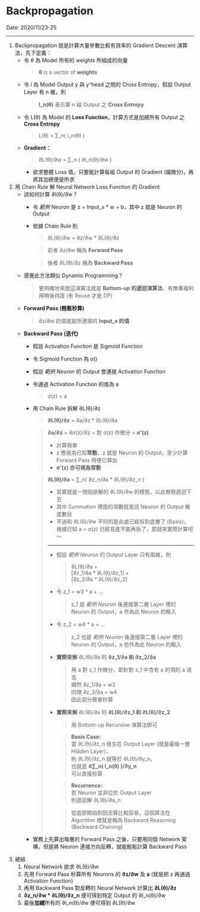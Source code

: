 # Backpropagation
Date: 2020/11/23-25

----
1. Backpropagation 就是計算大量參數比較有效率的 Gradient Descent 演算法，先下定義：
    * 令 θ 為 Model 所有的 weights 所組成的向量
        > **θ** is a vector of **weights**
    * 令 l 為 Model Output y 與 y^head 之間的 Cross Entropy，假設 Output Layer 有 n 維，則 
        > **l_n(θ)** 表示第 n 組 Output 之 **Cross Entropy**
    * 令 L(θ) 為 Model 的 **Loss Function**，計算方式是加總所有 Output 之 **Cross Entropy**
        > L(θ) = ∑_n( l_n(θ) )
    * **Gradient：**
        > ∂L(θ)/∂w = ∑_n ( ∂l_n(θ)/∂w )
        * 欲求整體 Loss 值，只要能計算每組 Output 的 Gradient (偏微分)，再將其加總便是所求
2. 用 Chain Rule 解 Neural Network Loss Function 的 Gradient
    * 該如何計算 ∂l(θ)/∂w？ 
        * 令 *範例 Neuron* 是 z = Input_x * w + b，其中 z 就是 Neuron 的 Output
        * 依據 Chain Rule 則
            > ∂L(θ)/∂w = ∂z/∂w * ∂L(θ)/∂z

            > 前者 ∂z/∂w 稱為 **Forward Pass**

            > 後者 ∂L(θ)/∂z 稱為 **Backward Pass**
    * 感覺此方法類似 Dynamic Programming？
        > 更明確地來說這演算法就是 **Bottom-up 的遞迴演算法**，有無重複利用稍後待證 (有 Reuse 才是 DP)
    * **Forward Pass (輕鬆秒算)**
        > ∂z/∂w 的值就是所連接的 **Input_x 的值**
    * **Backward Pass (迭代)**
        * 假設 Activation Function 是 Sigmoid Function
        * 令 Sigmoid Function 為 σ()
        * 假設 *範例 Neuron* 的 Output 會連接 Activation Function
        * 令通過 Activation Function 的值為 a
            > σ(z) = a
        * 用 Chain Rule 拆解 ∂L(θ)/∂z
            > **∂L(θ)/∂z** = ∂a/∂z * ∂L(θ)/∂a

            > **∂a/∂z** = ∂σ(z)/∂z = 對 σ(z) 作微分 = **σ'(z)**
            > * 計算簡單
            > * z 應視為已知**常數**，z 就是 Neuron 的 Output，至少計算 Forward Pass 時便已算出
            > * **σ'(z) 亦可視為常數**
            
            > **∂L(θ)/∂a** = ∑_n( ∂z_n/∂a * ∂L(θ)/∂z_n )
            > * 其實就是一開始欲解的 ∂L(θ)/∂w 的樣態，以此無限遞迴下去
            > * 其中 Summation 裡面的項數就是該 Neuron 的 Output 維度數目
            > * 不過和 ∂L(θ)/∂w 不同的是此處已經拆到底層了 (Basis)，根據已知 a = σ(z) 已經見底不能再拆了，那就來實際計算吧～
            > ---
            > * 假設 *範例 Neuron* 的 Output Layer 只有兩維，則
            >   > ∂L(θ)/∂a = <br>
            >   > [∂z_1/∂a * ∂L(θ)/∂z_1] + <br>
            >   > [∂z_2/∂a * ∂L(θ)/∂z_2] <br>
            >
            > * 令 z_1 = w3 * a + ...
            >   > z_1 是 *範例 Neuron* 後連接第二層 Layer 裡的 Neuron 的 Output，a 作為此 Neuron 的輸入
            > * 令 z_2 = w4 * a + ...
            >   > z_2 也是 *範例 Neuron* 後連接第二層 Layer 裡的 Neuron 的 Output，a 也作為此 Neuron 的輸入
            > * **實際來解** ∂L(θ)/∂a 的 **∂z_1/∂a 和 ∂z_2/∂a**
            >   > 用 a 對 z_1 作微分，即針對 z_1 中含有 a 的項的 a 消去 <br> 顯然 ∂z_1/∂a = w3 <br> 同理 ∂z_2/∂a = w4 <br> 因此部分簡單秒算
            > * **實際來解** ∂L(θ)/∂a 的 **∂L(θ)/∂z_1 和 ∂L(θ)/∂z_2**
            >   > 用 Bottom-up Recursive 演算法即可
            >
            >   > **Basis Case:** <br> 當 ∂L(θ)/∂z_n 發生在 Output Layer (就是最後一層 Hidden Layer)， <br> 則 ∂L(θ)/∂z_n 就等於 ∂L(θ)/∂y_n，<br> 也就是 **∂∑_n( l_n(θ) )/∂y_n** <br> 可以直接秒算  
            >
            >   > **Recurrence:** <br> 若 Neuron 並非位於 Output Layer <br> 則遞迴解 ∂L(θ)/∂a_n
            > 
            >   > 從底部開始到回去算比較容易，這個算法在 Algorithm 裡就是稱為 Backward Reasoning (Backward Chaining)
            >
        * 實務上先算出每層的 Forward Pass 之後，只要用同個 Network 架構，但是將 Neuron 連接方向反轉，就能輕鬆計算 Backward Pass
3. 總結
    1. Neural Network 欲求 ∂L(θ)/∂w
    2. 先用 Forward Pass 秒算所有 Neurons 的 **∂z/∂w** 及 **a** (就是把 z 再通過 Activation Function)
    3. 再用 Backward Pass 對反轉的 Neural Network 計算出 **∂L(θ)/∂z**
    4. **∂z_n/∂w * ∂L(θ)/∂z_n** 便可得到特定 Output 的 ∂l_n(θ)/∂w
    5. 最後**加總**所有的 ∂l_n(θ)/∂w 便可得到 ∂L(θ)/∂w
            
        
    